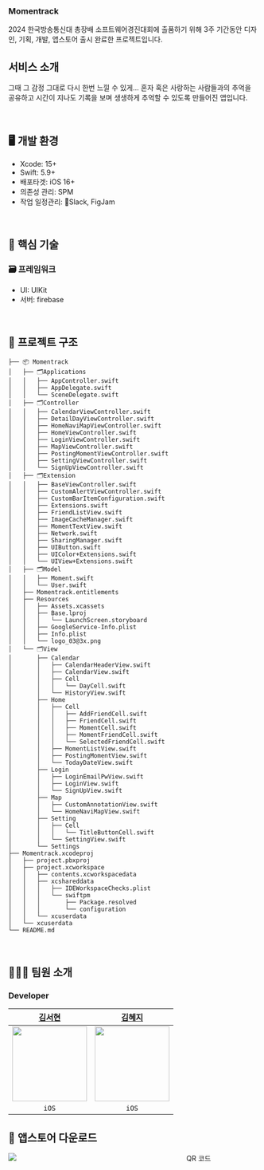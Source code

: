 ### Momentrack

2024 한국방송통신대 총장배 소프트웨어경진대회에 출품하기 위해 3주 기간동안 디자인, 기획, 개발, 앱스토어 출시 완료한 프로젝트입니다.

## 서비스 소개

그때 그 감정 그대로 다시 한번 느낄 수 있게…
혼자 혹은 사랑하는 사람들과의 추억을 공유하고
시간이 지나도 기록을 보며 생생하게 추억할 수 있도록 만들어진 앱입니다.

<br>

## 🖥️ 개발 환경

- Xcode: 15+
- Swift: 5.9+
- 배포타겟: iOS 16+
- 의존성 관리: SPM
- 작업 일정관리: Slack, FigJam

<br>

## 🔑 핵심 기술 

### 🗃️ 프레임워크
- UI: UIKit
- 서버: firebase



<br>

## 🔭 프로젝트 구조
```
├── 📦 Momentrack
│   ├── 🗂️Applications
│   │   ├── AppController.swift
│   │   ├── AppDelegate.swift
│   │   └── SceneDelegate.swift
│   ├── 🗂️Controller
│   │   ├── CalendarViewController.swift
│   │   ├── DetailDayViewController.swift
│   │   ├── HomeNaviMapViewController.swift
│   │   ├── HomeViewController.swift
│   │   ├── LoginViewController.swift
│   │   ├── MapViewController.swift
│   │   ├── PostingMomentViewController.swift
│   │   ├── SettingViewController.swift
│   │   └── SignUpViewController.swift
│   ├── 🗂️Extension
│   │   ├── BaseViewController.swift
│   │   ├── CustomAlertViewController.swift
│   │   ├── CustomBarItemConfiguration.swift
│   │   ├── Extensions.swift
│   │   ├── FriendListView.swift
│   │   ├── ImageCacheManager.swift
│   │   ├── MomentTextView.swift
│   │   ├── Network.swift
│   │   ├── SharingManager.swift
│   │   ├── UIButton.swift
│   │   ├── UIColor+Extensions.swift
│   │   └── UIView+Extensions.swift
│   ├── 🗂️Model
│   │   ├── Moment.swift
│   │   └── User.swift
│   ├── Momentrack.entitlements
│   ├── Resources
│   │   ├── Assets.xcassets
│   │   ├── Base.lproj
│   │   │   └── LaunchScreen.storyboard
│   │   ├── GoogleService-Info.plist
│   │   ├── Info.plist
│   │   └── logo_03@3x.png
│   └── 🗂️View
│       ├── Calendar
│       │   ├── CalendarHeaderView.swift
│       │   ├── CalendarView.swift
│       │   ├── Cell
│       │   │   └── DayCell.swift
│       │   └── HistoryView.swift
│       ├── Home
│       │   ├── Cell
│       │   │   ├── AddFriendCell.swift
│       │   │   ├── FriendCell.swift
│       │   │   ├── MomentCell.swift
│       │   │   ├── MomentFriendCell.swift
│       │   │   └── SelectedFriendCell.swift
│       │   ├── MomentListView.swift
│       │   ├── PostingMomentView.swift
│       │   └── TodayDateView.swift
│       ├── Login
│       │   ├── LoginEmailPwView.swift
│       │   ├── LoginView.swift
│       │   └── SignUpView.swift
│       ├── Map
│       │   ├── CustomAnnotationView.swift
│       │   └── HomeNaviMapView.swift
│       ├── Setting
│       │   ├── Cell
│       │   │   └── TitleButtonCell.swift
│       │   └── SettingView.swift
│       └── Settings
├── Momentrack.xcodeproj
│   ├── project.pbxproj
│   ├── project.xcworkspace
│   │   ├── contents.xcworkspacedata
│   │   ├── xcshareddata
│   │   │   ├── IDEWorkspaceChecks.plist
│   │   │   └── swiftpm
│   │   │       ├── Package.resolved
│   │   │       └── configuration
│   │   └── xcuserdata
│   └── xcuserdata
└── README.md

```

<br>

## 👩🏻‍💻 팀원 소개

### Developer

[김서현](https://playground-coding.tistory.com/)|[김혜지](https://github.com/hyeji-K)|
|:---:|:---:|
|<img src="https://github.com/user-attachments/assets/607cff72-f373-4aed-9e3f-8397daea9de2" width=150>|<img src="https://dummyimage.com/150x150/000/fff&text=momentrack" width=150>|
|`iOS`|`iOS`|

##  앱스토어 다운로드
<div align="center" style="display: block; margin: 0 auto; width: 750px;">
  <img src="https://github.com/user-attachments/assets/87e1037b-bed1-4170-81a9-e6752966323e" alt="QR 코드" style="display: block; margin: 0 auto;">
</div>
